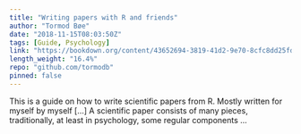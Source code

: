```yaml
---
title: "Writing papers with R and friends"
author: "Tormod Bøe"
date: "2018-11-15T08:03:50Z"
tags: [Guide, Psychology]
link: "https://bookdown.org/content/43652694-3819-41d2-9e70-8cfc8dd25fd1/"
length_weight: "16.4%"
repo: "github.com/tormodb"
pinned: false
---
```


This is a guide on how to write scientific papers from R. Mostly written for myself by myself [...] A scientific paper consists of many pieces, traditionally, at least in psychology, some regular components ...
